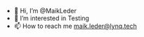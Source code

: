 - 👋 Hi, I’m @MaikLeder
- 👀 I’m interested in Testing
- 📫 How to reach me maik.leder@lynq.tech

<!---
MaikLeder/MaikLeder is a ✨ special ✨ repository because its `README.md` (this file) appears on your GitHub profile.
You can click the Preview link to take a look at your changes.
--->
